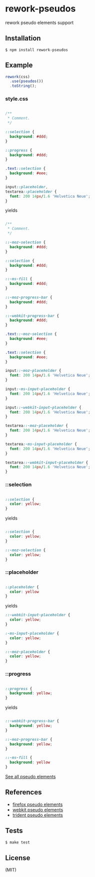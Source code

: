 # rework-pseudos

rework pseudo elements support

## Installation

    $ npm install rework-pseudos

## Example

```js
rework(css)
  .use(pseudos())
  .toString();
```

### style.css

```css

/**
 * Comment.
 */

::selection {
  background: #ddd;
}

::progress {
  background: #ddd;
}

.text::selection {
  background: #eee;
}

input::placeholder,
textarea::placeholder {
  font: 200 14px/1.6 'Helvetica Neue';
}

```

yields

```css

/**
 * Comment.
 */

::-moz-selection {
  background: #ddd;
}

::selection {
  background: #ddd;
}

::-ms-fill {
  background: #ddd;
}

::-moz-progress-bar {
  background: #ddd;
}

::-webkit-progress-bar {
  background: #ddd;
}

.text::-moz-selection {
  background: #eee;
}

.text::selection {
  background: #eee;
}

input::-moz-placeholder {
  font: 200 14px/1.6 'Helvetica Neue';
}

input:-ms-input-placeholder {
  font: 200 14px/1.6 'Helvetica Neue';
}

input::-webkit-input-placeholder {
  font: 200 14px/1.6 'Helvetica Neue';
}

textarea::-moz-placeholder {
  font: 200 14px/1.6 'Helvetica Neue';
}

textarea:-ms-input-placeholder {
  font: 200 14px/1.6 'Helvetica Neue';
}

textarea::-webkit-input-placeholder {
  font: 200 14px/1.6 'Helvetica Neue';
}

```

### ::selection

```css

::selection {
  color: yellow;
}

```

yields

```css

::selection {
  color: yellow;
}

::-moz-selection {
  color: yellow;
}

```

### ::placeholder

```css

::placeholder {
  color: yellow
}

```

yields

```css
::-webkit-input-placeholder {
  color: yellow;
}

:-ms-input-placeholder {
  color: yellow;
}

::-moz-placeholder {
  color: yellow;
}
```

### ::progress

```css

::progress {
  background: yellow;
}

```

yields

```css

::-webkit-progress-bar {
  background: yellow;
}

::-moz-progress-bar {
  background: yellow;
}

::-ms-fill {
  background: yellow
}

```

[See all pseudo elements](https://github.com/yields/rework-pseudos/blob/master/lib/map.json)

## References

  - [firefox pseudo elements](https://gist.github.com/yields/6648240)
  - [webkit pseudo elements](https://gist.github.com/yields/6648208)
  - [trident pseudo elements](http://dev.bowdenweb.com/css/pseudo/ms-trident-vendor-prefixed-pseudo-elements.html)

## Tests

```bash
$ make test
```

## License

(MIT)

